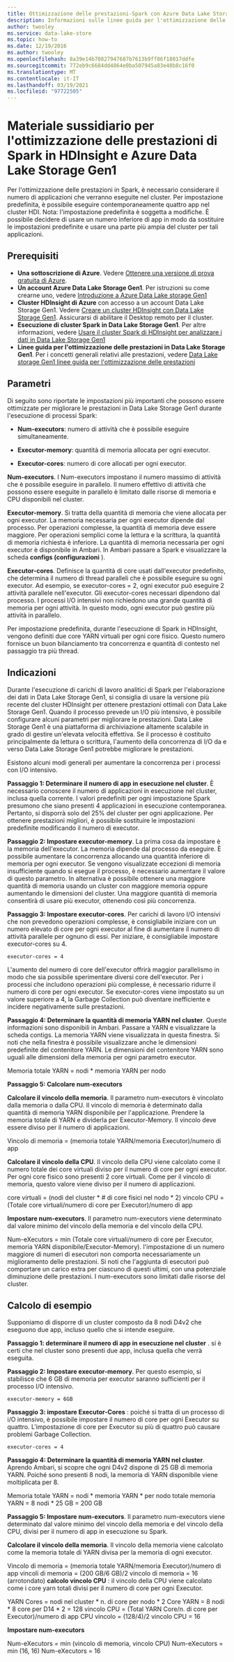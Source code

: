 ```yaml
---
title: Ottimizzazione delle prestazioni-Spark con Azure Data Lake Storage Gen1
description: Informazioni sulle linee guida per l'ottimizzazione delle prestazioni per Spark in Azure HDInsight e Azure Data Lake Storage Gen1.
author: twooley
ms.service: data-lake-store
ms.topic: how-to
ms.date: 12/19/2016
ms.author: twooley
ms.openlocfilehash: 8a39e14b70827947687b7613b9ff86f18017ddfe
ms.sourcegitcommit: 772eb9c6684dd4864e0ba507945a83e48b8c16f0
ms.translationtype: MT
ms.contentlocale: it-IT
ms.lasthandoff: 03/19/2021
ms.locfileid: "97722505"
---
```

# <a name="performance-tuning-guidance-for-spark-on-hdinsight-and-azure-data-lake-storage-gen1"></a>Materiale sussidiario per l'ottimizzazione delle prestazioni di Spark in HDInsight e Azure Data Lake Storage Gen1

Per l'ottimizzazione delle prestazioni in Spark, è necessario considerare il numero di applicazioni che verranno eseguite nel cluster. Per impostazione predefinita, è possibile eseguire contemporaneamente quattro app nel cluster HDI. Nota: l'impostazione predefinita è soggetta a modifiche. È possibile decidere di usare un numero inferiore di app in modo da sostituire le impostazioni predefinite e usare una parte più ampia del cluster per tali applicazioni.

## <a name="prerequisites"></a>Prerequisiti

* **Una sottoscrizione di Azure**. Vedere [Ottenere una versione di prova gratuita di Azure](https://azure.microsoft.com/pricing/free-trial/).
* **Un account Azure Data Lake Storage Gen1**. Per istruzioni su come crearne uno, vedere [Introduzione a Azure Data Lake storage Gen1](data-lake-store-get-started-portal.md)
* **Cluster HDInsight di Azure** con accesso a un account Data Lake Storage Gen1. Vedere [Creare un cluster HDInsight con Data Lake Storage Gen1](data-lake-store-hdinsight-hadoop-use-portal.md). Assicurarsi di abilitare il Desktop remoto per il cluster.
* **Esecuzione di cluster Spark in Data Lake Storage Gen1**. Per altre informazioni, vedere [Usare il cluster Spark di HDInsight per analizzare i dati in Data Lake Storage Gen1](../hdinsight/spark/apache-spark-use-with-data-lake-store.md)
* **Linee guida per l'ottimizzazione delle prestazioni in Data Lake Storage Gen1**. Per i concetti generali relativi alle prestazioni, vedere [Data Lake storage Gen1 linee guida per l'ottimizzazione delle prestazioni](./data-lake-store-performance-tuning-guidance.md) 

## <a name="parameters"></a>Parametri

Di seguito sono riportate le impostazioni più importanti che possono essere ottimizzate per migliorare le prestazioni in Data Lake Storage Gen1 durante l'esecuzione di processi Spark:

* **Num-executors**: numero di attività che è possibile eseguire simultaneamente.

* **Executor-memory**: quantità di memoria allocata per ogni executor.

* **Executor-cores**: numero di core allocati per ogni executor.

**Num-executors**. I Num-executors impostano il numero massimo di attività che è possibile eseguire in parallelo. Il numero effettivo di attività che possono essere eseguite in parallelo è limitato dalle risorse di memoria e CPU disponibili nel cluster.

**Executor-memory**. Si tratta della quantità di memoria che viene allocata per ogni executor. La memoria necessaria per ogni executor dipende dal processo. Per operazioni complesse, la quantità di memoria deve essere maggiore. Per operazioni semplici come la lettura e la scrittura, la quantità di memoria richiesta è inferiore. La quantità di memoria necessaria per ogni executor è disponibile in Ambari. In Ambari passare a Spark e visualizzare la scheda **configs (configurazioni** ).

**Executor-cores**. Definisce la quantità di core usati dall'executor predefinito, che determina il numero di thread paralleli che è possibile eseguire su ogni executor. Ad esempio, se executor-cores = 2, ogni executor può eseguire 2 attività parallele nell'executor. Gli executor-cores necessari dipendono dal processo. I processi I/O intensivi non richiedono una grande quantità di memoria per ogni attività. In questo modo, ogni executor può gestire più attività in parallelo.

Per impostazione predefinita, durante l'esecuzione di Spark in HDInsight, vengono definiti due core YARN virtuali per ogni core fisico. Questo numero fornisce un buon bilanciamento tra concorrenza e quantità di contesto nel passaggio tra più thread.

## <a name="guidance"></a>Indicazioni

Durante l'esecuzione di carichi di lavoro analitici di Spark per l'elaborazione dei dati in Data Lake Storage Gen1, si consiglia di usare la versione più recente del cluster HDInsight per ottenere prestazioni ottimali con Data Lake Storage Gen1. Quando il processo prevede un I/O più intensivo, è possibile configurare alcuni parametri per migliorare le prestazioni. Data Lake Storage Gen1 è una piattaforma di archiviazione altamente scalabile in grado di gestire un'elevata velocità effettiva. Se il processo è costituito principalmente da lettura o scrittura, l'aumento della concorrenza di I/O da e verso Data Lake Storage Gen1 potrebbe migliorare le prestazioni.

Esistono alcuni modi generali per aumentare la concorrenza per i processi con I/O intensivo.

**Passaggio 1: Determinare il numero di app in esecuzione nel cluster**. È necessario conoscere il numero di applicazioni in esecuzione nel cluster, inclusa quella corrente. I valori predefiniti per ogni impostazione Spark presumono che siano presenti 4 applicazioni in esecuzione contemporanea. Pertanto, si disporrà solo del 25% del cluster per ogni applicazione. Per ottenere prestazioni migliori, è possibile sostituire le impostazioni predefinite modificando il numero di executor.

**Passaggio 2: Impostare executor-memory**. La prima cosa da impostare è la memoria dell'executor. La memoria dipende dal processo da eseguire. È possibile aumentare la concorrenza allocando una quantità inferiore di memoria per ogni executor. Se vengono visualizzate eccezioni di memoria insufficiente quando si esegue il processo, è necessario aumentare il valore di questo parametro. In alternativa è possibile ottenere una maggiore quantità di memoria usando un cluster con maggiore memoria oppure aumentando le dimensioni del cluster. Una maggiore quantità di memoria consentirà di usare più executor, ottenendo così più concorrenza.

**Passaggio 3: Impostare executor-cores**. Per carichi di lavoro I/O intensivi che non prevedono operazioni complesse, è consigliabile iniziare con un numero elevato di core per ogni executor al fine di aumentare il numero di attività parallele per ognuno di essi. Per iniziare, è consigliabile impostare executor-cores su 4.

```console
executor-cores = 4
```

L'aumento del numero di core dell'executor offrirà maggior parallelismo in modo che sia possibile sperimentare diversi core dell'executor. Per i processi che includono operazioni più complesse, è necessario ridurre il numero di core per ogni executor. Se executor-cores viene impostato su un valore superiore a 4, la Garbage Collection può diventare inefficiente e incidere negativamente sulle prestazioni.

**Passaggio 4: Determinare la quantità di memoria YARN nel cluster**. Queste informazioni sono disponibili in Ambari. Passare a YARN e visualizzare la scheda contigs. La memoria YARN viene visualizzata in questa finestra.
Si noti che nella finestra è possibile visualizzare anche le dimensioni predefinite del contenitore YARN. Le dimensioni del contenitore YARN sono uguali alle dimensioni della memoria per ogni parametro executor.

Memoria totale YARN = nodi * memoria YARN per nodo

**Passaggio 5: Calcolare num-executors**

**Calcolare il vincolo della memoria**. Il parametro num-executors è vincolato dalla memoria o dalla CPU. Il vincolo di memoria è determinato dalla quantità di memoria YARN disponibile per l'applicazione. Prendere la memoria totale di YARN e dividerla per Executor-Memory. Il vincolo deve essere diviso per il numero di applicazioni.

Vincolo di memoria = (memoria totale YARN/memoria Executor)/numero di app

**Calcolare il vincolo della CPU**. Il vincolo della CPU viene calcolato come il numero totale dei core virtuali diviso per il numero di core per ogni executor. Per ogni core fisico sono presenti 2 core virtuali. Come per il vincolo di memoria, questo valore viene diviso per il numero di applicazioni.

core virtuali = (nodi del cluster * # di core fisici nel nodo * 2) vincolo CPU = (Totale core virtuali/numero di core per Executor)/numero di app

**Impostare num-executors**. Il parametro num-executors viene determinato dal valore minimo del vincolo della memoria e del vincolo della CPU. 

Num-eXecutors = min (Totale core virtuali/numero di core per Executor, memoria YARN disponibile/Executor-Memory). l'impostazione di un numero maggiore di numeri di esecutori non comporta necessariamente un miglioramento delle prestazioni. Si noti che l'aggiunta di esecutori può comportare un carico extra per ciascuno di questi ultimi, con una potenziale diminuzione delle prestazioni. I num-executors sono limitati dalle risorse del cluster.

## <a name="example-calculation"></a>Calcolo di esempio

Supponiamo di disporre di un cluster composto da 8 nodi D4v2 che eseguono due app, incluso quello che si intende eseguire.

**Passaggio 1: determinare il numero di app in esecuzione nel cluster** . si è certi che nel cluster sono presenti due app, inclusa quella che verrà eseguita.

**Passaggio 2: Impostare executor-memory**. Per questo esempio, si stabilisce che 6 GB di memoria per executor saranno sufficienti per il processo I/O intensivo.

```console
executor-memory = 6GB
```

**Passaggio 3: impostare Executor-Cores** : poiché si tratta di un processo di i/O intensivo, è possibile impostare il numero di core per ogni Executor su quattro. L'impostazione di core per Executor su più di quattro può causare problemi Garbage Collection.

```console
executor-cores = 4
```

**Passaggio 4: Determinare la quantità di memoria YARN nel cluster**. Aprendo Ambari, si scopre che ogni D4v2 dispone di 25 GB di memoria YARN. Poiché sono presenti 8 nodi, la memoria di YARN disponibile viene moltiplicata per 8.

Memoria totale YARN = nodi * memoria YARN * per nodo totale memoria YARN = 8 nodi * 25 GB = 200 GB

**Passaggio 5: Impostare num-executors**. Il parametro num-executors viene determinato dal valore minimo del vincolo della memoria e del vincolo della CPU, divisi per il numero di app in esecuzione su Spark.

**Calcolare il vincolo della memoria**. Il vincolo della memoria viene calcolato come la memoria totale di YARN divisa per la memoria di ogni executor.

Vincolo di memoria = (memoria totale YARN/memoria Executor)/numero di app vincoli di memoria = (200 GB/6 GB)/2 vincolo di memoria = 16 (arrotondato) **calcolo vincolo CPU** : il vincolo della CPU viene calcolato come i core yarn totali divisi per il numero di core per ogni Executor.

YARN Cores = nodi nel cluster * n. di core per nodo * 2 Core YARN = 8 nodi * 8 core per D14 * 2 = 128 vincolo CPU = (Total YARN Core/n. di core per Executor)/numero di app CPU vincolo = (128/4)/2 vincolo CPU = 16

**Impostare num-executors**

Num-eXecutors = min (vincolo di memoria, vincolo CPU) Num-eXecutors = min (16, 16) Num-eXecutors = 16